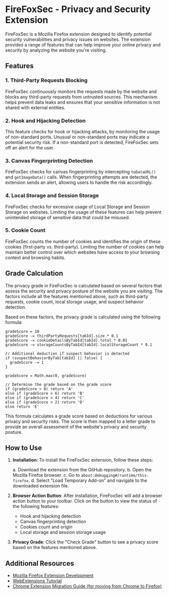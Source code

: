 # FireFoxSec - Privacy and Security Extension

FireFoxSec is a Mozilla Firefox extension designed to identify potential security vulnerabilities and privacy issues on websites. The extension provides a range of features that can help improve your online privacy and security by analyzing the website you're visiting.

## Features

### 1. Third-Party Requests Blocking

FireFoxSec continuously monitors the requests made by the website and blocks any third-party requests from untrusted sources. This mechanism helps prevent data leaks and ensures that your sensitive information is not shared with external entities.

### 2. Hook and Hijacking Detection

This feature checks for hook or hijacking attacks, by monitoring the usage of non-standard ports. Unusual or non-standard ports may indicate a potential security risk. If a non-standard port is detected, FireFoxSec sets off an alert for the user.

### 3. Canvas Fingerprinting Detection

FireFoxSec checks for canvas fingerprinting by intercepting `toDataURL()` and `getImageData()` calls. When fingerprinting attempts are detected, the extension sends an alert, allowing users to handle the risk accordingly.

### 4. Local Storage and Session Storage

FireFoxSec checks for excessive usage of Local Storage and Session Storage on websites. Limiting the usage of these features can help prevent unintended storage of sensitive data that could be misused.

### 5. Cookie Count

FireFoxSec counts the number of cookies and identifies the origin of these cookies (first-party vs. third-party). Limiting the number of cookies can help maintain better control over which websites have access to your browsing context and browsing habits.

## Grade Calculation

The privacy grade in FireFoxSec is calculated based on several factors that assess the security and privacy posture of the website you are visiting. The factors include all the features mentioned above, such as third-party requests, cookie count, local storage usage, and suspect behavior detection.

Based on these factors, the privacy grade is calculated using the following formula:

```plaintext
gradeScore = 10
gradeScore -= thirdPartyRequests[tabId].size * 0.1
gradeScore -= cookieDetailsByTabId[tabId].total * 0.01
gradeScore -= storageCountsByTabId[tabId].localStorageCount * 0.1

// Additional deduction if suspect behavior is detected
if (suspectBehaviorByTab[tabId] || false) {
  gradeScore -= 1
}

gradeScore = Math.max(0, gradeScore)

// Determine the grade based on the grade score
if (gradeScore > 8) return 'A'
else if (gradeScore > 6) return 'B'
else if (gradeScore > 4) return 'C'
else if (gradeScore > 2) return 'D'
else return 'E'
```

This formula calculates a grade score based on deductions for various privacy and security risks. The score is then mapped to a letter grade to provide an overall assessment of the website's privacy and security posture.

## How to Use

1. **Installation**: To install the FireFoxSec extension, follow these steps:

   a. Download the extension from the GitHub repository.
   b. Open the Mozilla Firefox browser.
   c. Go to `about:debugging#/runtime/this-firefox`.
   d. Select "Load Temporary Add-on" and navigate to the downloaded extension file.

2. **Browser Action Button**: After installation, FireFoxSec will add a browser action button to your toolbar. Click on the button to view the status of the following features:
   * Hook and hijacking detection
   * Canvas fingerprinting detection
   * Cookies count and origin
   * Local storage and session storage usage

3. **Privacy Grade**: Click the "Check Grade" button to see a privacy score based on the features mentioned above.

## Additional Resources

- [Mozilla Firefox Extension Development](https://developer.mozilla.org/en-US/docs/Mozilla/Add-ons)
- [WebExtensions Tutorial](https://developer.mozilla.org/en-US/docs/Mozilla/Add-ons/WebExtensions)
- [Chrome Extension Migration Guide (for moving from Chrome to Firefox)](https://extensionworkshop.com/documentation/develop/chrome-extension-migrate-to-firefox/)